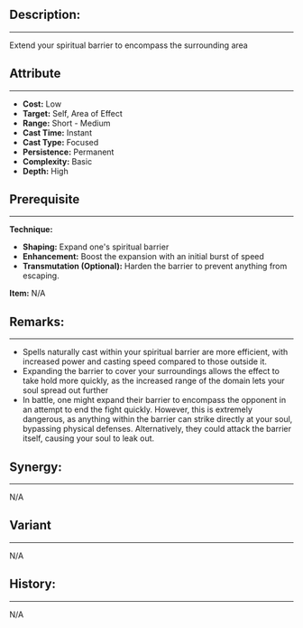 ## Description:  
---  
Extend your spiritual barrier to encompass the surrounding area  
  
## Attribute  
___  
- __Cost:__ Low  
- __Target:__ Self, Area of Effect  
- __Range:__ Short - Medium  
- __Cast Time:__ Instant  
- __Cast Type:__ Focused  
- __Persistence:__ Permanent  
- __Complexity:__ Basic  
- __Depth:__ High  
  
## Prerequisite  
___  
  
__Technique:__  
  
- __Shaping:__ Expand one's spiritual barrier  
- __Enhancement:__ Boost the expansion with an initial burst of speed  
- __Transmutation (Optional):__ Harden the barrier to prevent anything from escaping.  
  
__Item:__ N/A  
  
## Remarks:  
___  
- Spells naturally cast within your spiritual barrier are more efficient, with increased power and casting speed compared to those outside it.  
- Expanding the barrier to cover your surroundings allows the effect to take hold more quickly, as the increased range of the domain lets your soul spread out further  
- In battle, one might expand their barrier to encompass the opponent in an attempt to end the fight quickly. However, this is extremely dangerous, as anything within the barrier can strike directly at your soul, bypassing physical defenses. Alternatively, they could attack the barrier itself, causing your soul to leak out.  
  
## Synergy:  
___  
N/A  
  
## Variant  
___  
N/A  
  
## History:  
___  
N/A